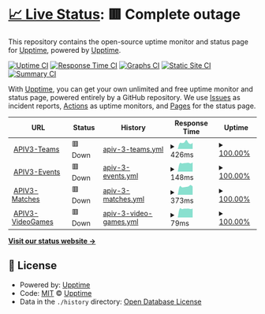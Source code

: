 # [📈 Live Status](https://demo.upptime.js.org): <!--live status--> **🟥 Complete outage**

This repository contains the open-source uptime monitor and status page for [Upptime](https://upptime.js.org), powered by [Upptime](https://github.com/upptime/upptime).

[![Uptime CI](https://github.com/minibouts/StatusApi/workflows/Uptime%20CI/badge.svg)](https://github.com/minibouts/StatusApi/actions?query=workflow%3A%22Uptime+CI%22)
[![Response Time CI](https://github.com/minibouts/StatusApi/workflows/Response%20Time%20CI/badge.svg)](https://github.com/minibouts/StatusApi/actions?query=workflow%3A%22Response+Time+CI%22)
[![Graphs CI](https://github.com/minibouts/StatusApi/workflows/Graphs%20CI/badge.svg)](https://github.com/minibouts/StatusApi/actions?query=workflow%3A%22Graphs+CI%22)
[![Static Site CI](https://github.com/minibouts/StatusApi/workflows/Static%20Site%20CI/badge.svg)](https://github.com/minibouts/StatusApi/actions?query=workflow%3A%22Static+Site+CI%22)
[![Summary CI](https://github.com/minibouts/StatusApi/workflows/Summary%20CI/badge.svg)](https://github.com/minibouts/StatusApi/actions?query=workflow%3A%22Summary+CI%22)

With [Upptime](https://upptime.js.org), you can get your own unlimited and free uptime monitor and status page, powered entirely by a GitHub repository. We use [Issues](https://github.com/upptime/upptime/issues) as incident reports, [Actions](https://github.com/minibouts/StatusApi/actions) as uptime monitors, and [Pages](https://demo.upptime.js.org) for the status page.

<!--start: status pages-->
<!-- This summary is generated by Upptime (https://github.com/upptime/upptime) -->
<!-- Do not edit this manually, your changes will be overwritten -->
<!-- prettier-ignore -->
| URL | Status | History | Response Time | Uptime |
| --- | ------ | ------- | ------------- | ------ |
| <img alt="" src="https://favicons.githubusercontent.com/apiv3.esports-data-provider.com" height="13"> [APIV3-Teams](https://apiv3.esports-data-provider.com/teams) | 🟥 Down | [apiv-3-teams.yml](https://github.com/Minibouts/StatusAPI/commits/HEAD/history/apiv-3-teams.yml) | <details><summary><img alt="Response time graph" src="./graphs/apiv-3-teams/response-time-week.png" height="20"> 426ms</summary><br><a href="https://minibouts.github.io/StatusAPI/history/apiv-3-teams"><img alt="Response time 394" src="https://img.shields.io/endpoint?url=https%3A%2F%2Fraw.githubusercontent.com%2FMinibouts%2FStatusAPI%2FHEAD%2Fapi%2Fapiv-3-teams%2Fresponse-time.json"></a><br><a href="https://minibouts.github.io/StatusAPI/history/apiv-3-teams"><img alt="24-hour response time 381" src="https://img.shields.io/endpoint?url=https%3A%2F%2Fraw.githubusercontent.com%2FMinibouts%2FStatusAPI%2FHEAD%2Fapi%2Fapiv-3-teams%2Fresponse-time-day.json"></a><br><a href="https://minibouts.github.io/StatusAPI/history/apiv-3-teams"><img alt="7-day response time 426" src="https://img.shields.io/endpoint?url=https%3A%2F%2Fraw.githubusercontent.com%2FMinibouts%2FStatusAPI%2FHEAD%2Fapi%2Fapiv-3-teams%2Fresponse-time-week.json"></a><br><a href="https://minibouts.github.io/StatusAPI/history/apiv-3-teams"><img alt="30-day response time 394" src="https://img.shields.io/endpoint?url=https%3A%2F%2Fraw.githubusercontent.com%2FMinibouts%2FStatusAPI%2FHEAD%2Fapi%2Fapiv-3-teams%2Fresponse-time-month.json"></a><br><a href="https://minibouts.github.io/StatusAPI/history/apiv-3-teams"><img alt="1-year response time 394" src="https://img.shields.io/endpoint?url=https%3A%2F%2Fraw.githubusercontent.com%2FMinibouts%2FStatusAPI%2FHEAD%2Fapi%2Fapiv-3-teams%2Fresponse-time-year.json"></a></details> | <details><summary><a href="https://minibouts.github.io/StatusAPI/history/apiv-3-teams">100.00%</a></summary><a href="https://minibouts.github.io/StatusAPI/history/apiv-3-teams"><img alt="All-time uptime 99.89%" src="https://img.shields.io/endpoint?url=https%3A%2F%2Fraw.githubusercontent.com%2FMinibouts%2FStatusAPI%2FHEAD%2Fapi%2Fapiv-3-teams%2Fuptime.json"></a><br><a href="https://minibouts.github.io/StatusAPI/history/apiv-3-teams"><img alt="24-hour uptime 99.99%" src="https://img.shields.io/endpoint?url=https%3A%2F%2Fraw.githubusercontent.com%2FMinibouts%2FStatusAPI%2FHEAD%2Fapi%2Fapiv-3-teams%2Fuptime-day.json"></a><br><a href="https://minibouts.github.io/StatusAPI/history/apiv-3-teams"><img alt="7-day uptime 100.00%" src="https://img.shields.io/endpoint?url=https%3A%2F%2Fraw.githubusercontent.com%2FMinibouts%2FStatusAPI%2FHEAD%2Fapi%2Fapiv-3-teams%2Fuptime-week.json"></a><br><a href="https://minibouts.github.io/StatusAPI/history/apiv-3-teams"><img alt="30-day uptime 99.89%" src="https://img.shields.io/endpoint?url=https%3A%2F%2Fraw.githubusercontent.com%2FMinibouts%2FStatusAPI%2FHEAD%2Fapi%2Fapiv-3-teams%2Fuptime-month.json"></a><br><a href="https://minibouts.github.io/StatusAPI/history/apiv-3-teams"><img alt="1-year uptime 99.89%" src="https://img.shields.io/endpoint?url=https%3A%2F%2Fraw.githubusercontent.com%2FMinibouts%2FStatusAPI%2FHEAD%2Fapi%2Fapiv-3-teams%2Fuptime-year.json"></a></details>
| <img alt="" src="https://favicons.githubusercontent.com/apiv3.esports-data-provider.com" height="13"> [APIV3-Events](https://apiv3.esports-data-provider.com/events) | 🟥 Down | [apiv-3-events.yml](https://github.com/Minibouts/StatusAPI/commits/HEAD/history/apiv-3-events.yml) | <details><summary><img alt="Response time graph" src="./graphs/apiv-3-events/response-time-week.png" height="20"> 148ms</summary><br><a href="https://minibouts.github.io/StatusAPI/history/apiv-3-events"><img alt="Response time 155" src="https://img.shields.io/endpoint?url=https%3A%2F%2Fraw.githubusercontent.com%2FMinibouts%2FStatusAPI%2FHEAD%2Fapi%2Fapiv-3-events%2Fresponse-time.json"></a><br><a href="https://minibouts.github.io/StatusAPI/history/apiv-3-events"><img alt="24-hour response time 135" src="https://img.shields.io/endpoint?url=https%3A%2F%2Fraw.githubusercontent.com%2FMinibouts%2FStatusAPI%2FHEAD%2Fapi%2Fapiv-3-events%2Fresponse-time-day.json"></a><br><a href="https://minibouts.github.io/StatusAPI/history/apiv-3-events"><img alt="7-day response time 148" src="https://img.shields.io/endpoint?url=https%3A%2F%2Fraw.githubusercontent.com%2FMinibouts%2FStatusAPI%2FHEAD%2Fapi%2Fapiv-3-events%2Fresponse-time-week.json"></a><br><a href="https://minibouts.github.io/StatusAPI/history/apiv-3-events"><img alt="30-day response time 155" src="https://img.shields.io/endpoint?url=https%3A%2F%2Fraw.githubusercontent.com%2FMinibouts%2FStatusAPI%2FHEAD%2Fapi%2Fapiv-3-events%2Fresponse-time-month.json"></a><br><a href="https://minibouts.github.io/StatusAPI/history/apiv-3-events"><img alt="1-year response time 155" src="https://img.shields.io/endpoint?url=https%3A%2F%2Fraw.githubusercontent.com%2FMinibouts%2FStatusAPI%2FHEAD%2Fapi%2Fapiv-3-events%2Fresponse-time-year.json"></a></details> | <details><summary><a href="https://minibouts.github.io/StatusAPI/history/apiv-3-events">100.00%</a></summary><a href="https://minibouts.github.io/StatusAPI/history/apiv-3-events"><img alt="All-time uptime 99.89%" src="https://img.shields.io/endpoint?url=https%3A%2F%2Fraw.githubusercontent.com%2FMinibouts%2FStatusAPI%2FHEAD%2Fapi%2Fapiv-3-events%2Fuptime.json"></a><br><a href="https://minibouts.github.io/StatusAPI/history/apiv-3-events"><img alt="24-hour uptime 99.99%" src="https://img.shields.io/endpoint?url=https%3A%2F%2Fraw.githubusercontent.com%2FMinibouts%2FStatusAPI%2FHEAD%2Fapi%2Fapiv-3-events%2Fuptime-day.json"></a><br><a href="https://minibouts.github.io/StatusAPI/history/apiv-3-events"><img alt="7-day uptime 100.00%" src="https://img.shields.io/endpoint?url=https%3A%2F%2Fraw.githubusercontent.com%2FMinibouts%2FStatusAPI%2FHEAD%2Fapi%2Fapiv-3-events%2Fuptime-week.json"></a><br><a href="https://minibouts.github.io/StatusAPI/history/apiv-3-events"><img alt="30-day uptime 99.89%" src="https://img.shields.io/endpoint?url=https%3A%2F%2Fraw.githubusercontent.com%2FMinibouts%2FStatusAPI%2FHEAD%2Fapi%2Fapiv-3-events%2Fuptime-month.json"></a><br><a href="https://minibouts.github.io/StatusAPI/history/apiv-3-events"><img alt="1-year uptime 99.89%" src="https://img.shields.io/endpoint?url=https%3A%2F%2Fraw.githubusercontent.com%2FMinibouts%2FStatusAPI%2FHEAD%2Fapi%2Fapiv-3-events%2Fuptime-year.json"></a></details>
| <img alt="" src="https://favicons.githubusercontent.com/apiv3.esports-data-provider.com" height="13"> [APIV3-Matches](https://apiv3.esports-data-provider.com/matches) | 🟥 Down | [apiv-3-matches.yml](https://github.com/Minibouts/StatusAPI/commits/HEAD/history/apiv-3-matches.yml) | <details><summary><img alt="Response time graph" src="./graphs/apiv-3-matches/response-time-week.png" height="20"> 373ms</summary><br><a href="https://minibouts.github.io/StatusAPI/history/apiv-3-matches"><img alt="Response time 148" src="https://img.shields.io/endpoint?url=https%3A%2F%2Fraw.githubusercontent.com%2FMinibouts%2FStatusAPI%2FHEAD%2Fapi%2Fapiv-3-matches%2Fresponse-time.json"></a><br><a href="https://minibouts.github.io/StatusAPI/history/apiv-3-matches"><img alt="24-hour response time 248" src="https://img.shields.io/endpoint?url=https%3A%2F%2Fraw.githubusercontent.com%2FMinibouts%2FStatusAPI%2FHEAD%2Fapi%2Fapiv-3-matches%2Fresponse-time-day.json"></a><br><a href="https://minibouts.github.io/StatusAPI/history/apiv-3-matches"><img alt="7-day response time 373" src="https://img.shields.io/endpoint?url=https%3A%2F%2Fraw.githubusercontent.com%2FMinibouts%2FStatusAPI%2FHEAD%2Fapi%2Fapiv-3-matches%2Fresponse-time-week.json"></a><br><a href="https://minibouts.github.io/StatusAPI/history/apiv-3-matches"><img alt="30-day response time 148" src="https://img.shields.io/endpoint?url=https%3A%2F%2Fraw.githubusercontent.com%2FMinibouts%2FStatusAPI%2FHEAD%2Fapi%2Fapiv-3-matches%2Fresponse-time-month.json"></a><br><a href="https://minibouts.github.io/StatusAPI/history/apiv-3-matches"><img alt="1-year response time 148" src="https://img.shields.io/endpoint?url=https%3A%2F%2Fraw.githubusercontent.com%2FMinibouts%2FStatusAPI%2FHEAD%2Fapi%2Fapiv-3-matches%2Fresponse-time-year.json"></a></details> | <details><summary><a href="https://minibouts.github.io/StatusAPI/history/apiv-3-matches">100.00%</a></summary><a href="https://minibouts.github.io/StatusAPI/history/apiv-3-matches"><img alt="All-time uptime 99.89%" src="https://img.shields.io/endpoint?url=https%3A%2F%2Fraw.githubusercontent.com%2FMinibouts%2FStatusAPI%2FHEAD%2Fapi%2Fapiv-3-matches%2Fuptime.json"></a><br><a href="https://minibouts.github.io/StatusAPI/history/apiv-3-matches"><img alt="24-hour uptime 100.00%" src="https://img.shields.io/endpoint?url=https%3A%2F%2Fraw.githubusercontent.com%2FMinibouts%2FStatusAPI%2FHEAD%2Fapi%2Fapiv-3-matches%2Fuptime-day.json"></a><br><a href="https://minibouts.github.io/StatusAPI/history/apiv-3-matches"><img alt="7-day uptime 100.00%" src="https://img.shields.io/endpoint?url=https%3A%2F%2Fraw.githubusercontent.com%2FMinibouts%2FStatusAPI%2FHEAD%2Fapi%2Fapiv-3-matches%2Fuptime-week.json"></a><br><a href="https://minibouts.github.io/StatusAPI/history/apiv-3-matches"><img alt="30-day uptime 99.89%" src="https://img.shields.io/endpoint?url=https%3A%2F%2Fraw.githubusercontent.com%2FMinibouts%2FStatusAPI%2FHEAD%2Fapi%2Fapiv-3-matches%2Fuptime-month.json"></a><br><a href="https://minibouts.github.io/StatusAPI/history/apiv-3-matches"><img alt="1-year uptime 99.89%" src="https://img.shields.io/endpoint?url=https%3A%2F%2Fraw.githubusercontent.com%2FMinibouts%2FStatusAPI%2FHEAD%2Fapi%2Fapiv-3-matches%2Fuptime-year.json"></a></details>
| <img alt="" src="https://favicons.githubusercontent.com/apiv3.esports-data-provider.com" height="13"> [APIV3-VideoGames](https://apiv3.esports-data-provider.com/videogames) | 🟥 Down | [apiv-3-video-games.yml](https://github.com/Minibouts/StatusAPI/commits/HEAD/history/apiv-3-video-games.yml) | <details><summary><img alt="Response time graph" src="./graphs/apiv-3-video-games/response-time-week.png" height="20"> 79ms</summary><br><a href="https://minibouts.github.io/StatusAPI/history/apiv-3-video-games"><img alt="Response time 90" src="https://img.shields.io/endpoint?url=https%3A%2F%2Fraw.githubusercontent.com%2FMinibouts%2FStatusAPI%2FHEAD%2Fapi%2Fapiv-3-video-games%2Fresponse-time.json"></a><br><a href="https://minibouts.github.io/StatusAPI/history/apiv-3-video-games"><img alt="24-hour response time 79" src="https://img.shields.io/endpoint?url=https%3A%2F%2Fraw.githubusercontent.com%2FMinibouts%2FStatusAPI%2FHEAD%2Fapi%2Fapiv-3-video-games%2Fresponse-time-day.json"></a><br><a href="https://minibouts.github.io/StatusAPI/history/apiv-3-video-games"><img alt="7-day response time 79" src="https://img.shields.io/endpoint?url=https%3A%2F%2Fraw.githubusercontent.com%2FMinibouts%2FStatusAPI%2FHEAD%2Fapi%2Fapiv-3-video-games%2Fresponse-time-week.json"></a><br><a href="https://minibouts.github.io/StatusAPI/history/apiv-3-video-games"><img alt="30-day response time 90" src="https://img.shields.io/endpoint?url=https%3A%2F%2Fraw.githubusercontent.com%2FMinibouts%2FStatusAPI%2FHEAD%2Fapi%2Fapiv-3-video-games%2Fresponse-time-month.json"></a><br><a href="https://minibouts.github.io/StatusAPI/history/apiv-3-video-games"><img alt="1-year response time 90" src="https://img.shields.io/endpoint?url=https%3A%2F%2Fraw.githubusercontent.com%2FMinibouts%2FStatusAPI%2FHEAD%2Fapi%2Fapiv-3-video-games%2Fresponse-time-year.json"></a></details> | <details><summary><a href="https://minibouts.github.io/StatusAPI/history/apiv-3-video-games">100.00%</a></summary><a href="https://minibouts.github.io/StatusAPI/history/apiv-3-video-games"><img alt="All-time uptime 99.89%" src="https://img.shields.io/endpoint?url=https%3A%2F%2Fraw.githubusercontent.com%2FMinibouts%2FStatusAPI%2FHEAD%2Fapi%2Fapiv-3-video-games%2Fuptime.json"></a><br><a href="https://minibouts.github.io/StatusAPI/history/apiv-3-video-games"><img alt="24-hour uptime 100.00%" src="https://img.shields.io/endpoint?url=https%3A%2F%2Fraw.githubusercontent.com%2FMinibouts%2FStatusAPI%2FHEAD%2Fapi%2Fapiv-3-video-games%2Fuptime-day.json"></a><br><a href="https://minibouts.github.io/StatusAPI/history/apiv-3-video-games"><img alt="7-day uptime 100.00%" src="https://img.shields.io/endpoint?url=https%3A%2F%2Fraw.githubusercontent.com%2FMinibouts%2FStatusAPI%2FHEAD%2Fapi%2Fapiv-3-video-games%2Fuptime-week.json"></a><br><a href="https://minibouts.github.io/StatusAPI/history/apiv-3-video-games"><img alt="30-day uptime 99.89%" src="https://img.shields.io/endpoint?url=https%3A%2F%2Fraw.githubusercontent.com%2FMinibouts%2FStatusAPI%2FHEAD%2Fapi%2Fapiv-3-video-games%2Fuptime-month.json"></a><br><a href="https://minibouts.github.io/StatusAPI/history/apiv-3-video-games"><img alt="1-year uptime 99.89%" src="https://img.shields.io/endpoint?url=https%3A%2F%2Fraw.githubusercontent.com%2FMinibouts%2FStatusAPI%2FHEAD%2Fapi%2Fapiv-3-video-games%2Fuptime-year.json"></a></details>

<!--end: status pages-->

[**Visit our status website →**](https://demo.upptime.js.org)

## 📄 License

- Powered by: [Upptime](https://github.com/upptime/upptime)
- Code: [MIT](./LICENSE) © [Upptime](https://upptime.js.org)
- Data in the `./history` directory: [Open Database License](https://opendatacommons.org/licenses/odbl/1-0/)
